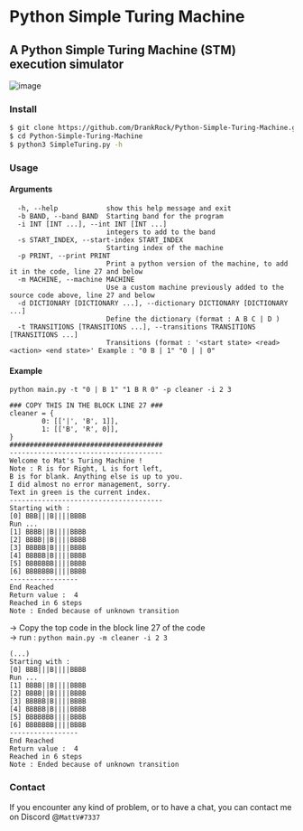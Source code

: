 # Python Simple Turing Machine
## A Python Simple Turing Machine (STM) execution simulator
![image](https://user-images.githubusercontent.com/32172257/216613057-4b1be4fd-38d2-45cd-b7fa-5ecccbe0c133.png)

### Install
```bash
$ git clone https://github.com/DrankRock/Python-Simple-Turing-Machine.git
$ cd Python-Simple-Turing-Machine
$ python3 SimpleTuring.py -h
```

### Usage
#### Arguments
```
  -h, --help            show this help message and exit
  -b BAND, --band BAND  Starting band for the program
  -i INT [INT ...], --int INT [INT ...]
                        integers to add to the band
  -s START_INDEX, --start-index START_INDEX
                        Starting index of the machine
  -p PRINT, --print PRINT
                        Print a python version of the machine, to add it in the code, line 27 and below
  -m MACHINE, --machine MACHINE
                        Use a custom machine previously added to the source code above, line 27 and below
  -d DICTIONARY [DICTIONARY ...], --dictionary DICTIONARY [DICTIONARY ...]
                        Define the dictionary (format : A B C | D )
  -t TRANSITIONS [TRANSITIONS ...], --transitions TRANSITIONS [TRANSITIONS ...]
                        Transitions (format : '<start state> <read> <action> <end state>' Example : "0 B | 1" "0 | | 0"
```

#### Example
`python main.py -t "0 | B 1" "1 B R 0" -p cleaner -i 2 3`
```
### COPY THIS IN THE BLOCK LINE 27 ###
cleaner = {
        0: [['|', 'B', 1]],
        1: [['B', 'R', 0]],
}
######################################
--------------------------------------
Welcome to Mat's Turing Machine !
Note : R is for Right, L is fort left,
B is for blank. Anything else is up to you.
I did almost no error management, sorry.
Text in green is the current index.
--------------------------------------
Starting with : 
[0] BBB|||B||||BBBB
Run ...
[1] BBBB||B||||BBBB
[2] BBBB||B||||BBBB
[3] BBBBB|B||||BBBB
[4] BBBBB|B||||BBBB
[5] BBBBBBB||||BBBB
[6] BBBBBBB||||BBBB
-----------------
End Reached
Return value :  4
Reached in 6 steps
Note : Ended because of unknown transition
```
-> Copy the top code in the block line 27 of the code   
-> run : `python main.py -m cleaner -i 2 3`
```
(...)
Starting with : 
[0] BBB|||B||||BBBB
Run ...
[1] BBBB||B||||BBBB
[2] BBBB||B||||BBBB
[3] BBBBB|B||||BBBB
[4] BBBBB|B||||BBBB
[5] BBBBBBB||||BBBB
[6] BBBBBBB||||BBBB
-----------------
End Reached
Return value :  4
Reached in 6 steps
Note : Ended because of unknown transition
```

### Contact
If you encounter any kind of problem, or to have a chat, you can contact me on Discord @`MattV#7337`

